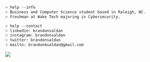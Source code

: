 ````bash
> help --info
> Business and Computer Science student based in Raleigh, NC.
> Freshman at Wake Tech majoring in Cybersecurity.
````

````bash
> help --contact
> linkedin: brandonsaldan
> instagram: brandonsaldan
> twitter: brandonsaldan
> mailto: brandonmsaldan@gmail.com
````

![](https://komarev.com/ghpvc/?username=brandonsaldan&color=6A8AFF)
